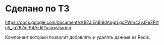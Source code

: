 # Сделано по ТЗ
https://docs.google.com/document/d/1i2JIEnBl9dAqgrLgdFWm43yJFeZPrtqIi_jq267mIS4/edit?usp=sharing

Компонент который позволит добавлять и удалять данные из Redis.
